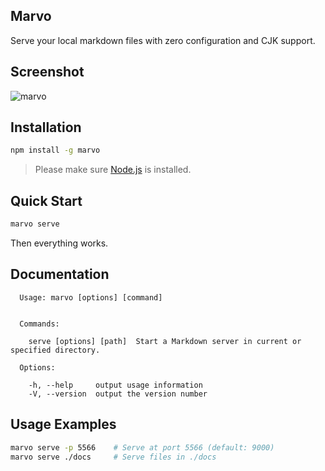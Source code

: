 ## Marvo
Serve your local markdown files with zero configuration and CJK support.

## Screenshot
![marvo](https://cloud.githubusercontent.com/assets/6262943/6651063/c2ff1b96-ca6c-11e4-8849-3104f96f51c1.png)

## Installation
```bash
npm install -g marvo
```
> Please make sure [Node.js](https://nodejs.org/) is installed.

## Quick Start
```bash
marvo serve
```
Then everything works.

## Documentation

```
  Usage: marvo [options] [command]


  Commands:

    serve [options] [path]  Start a Markdown server in current or specified directory.

  Options:

    -h, --help     output usage information
    -V, --version  output the version number

```

## Usage Examples
```bash
marvo serve -p 5566    # Serve at port 5566 (default: 9000)
marvo serve ./docs     # Serve files in ./docs
```
